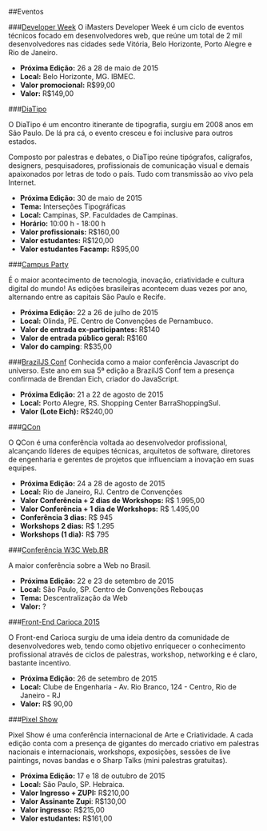 ##Eventos

###<a href="http://developerweek.imasters.com.br/" target="_blank">Developer Week</a>
O iMasters Developer Week é um ciclo de eventos técnicos focado em desenvolvedores web, que reúne um total de 2 mil desenvolvedores nas cidades sede Vitória, Belo Horizonte, Porto Alegre e Rio de Janeiro.

* **Próxima Edição:** 26 a 28 de maio de 2015
* **Local:** Belo Horizonte, MG. IBMEC.
* **Valor promocional:** R$99,00
* **Valor:** R$149,00

###<a href="http://www.diatipo.com.br" target="_blank">DiaTipo</a>

O DiaTipo é um encontro itinerante de tipografia, surgiu
em 2008 anos em São Paulo. De lá pra cá, o evento cresceu e foi inclusive para outros estados.

Composto por palestras e debates, o DiaTipo reúne
tipógrafos, calígrafos, designers, pesquisadores, profissionais de comunicação visual e demais apaixonados por letras de todo o país. Tudo com transmissão ao vivo pela Internet.

* **Próxima Edição:** 30 de maio de 2015
* **Tema:** Interseções Tipográficas
* **Local:** Campinas, SP. Faculdades de Campinas.
* **Horário:** 10:00 h - 18:00 h
* **Valor profissionais:** R$160,00
* **Valor estudantes:** R$120,00
* **Valor estudantes Facamp:** R$95,00

###<a href="http://campus-party.com.br" target="_blank">Campus Party</a>

É o maior acontecimento de tecnologia, inovação, criatividade e cultura digital do mundo! As edições brasileiras acontecem duas vezes por ano, alternando entre as capitais São Paulo e Recife.

* **Próxima Edição:** 22 a 26 de julho de 2015
* **Local:** Olinda, PE. Centro de Convenções de Pernambuco.
* **Valor de entrada ex-participantes:** R$140
* **Valor de entrada público geral:** R$160
* **Valor do camping**: R$35,00

###<a href="http://braziljs.com.br/" target="_blank">BrazilJS Conf</a>
Conhecida como a maior conferência Javascript do universo. Este ano em sua 5ª edição a BrazilJS Conf tem a presença confirmada de Brendan Eich, criador do JavaScript.

* **Próxima Edição:** 21 a 22 de agosto de 2015
* **Local:** Porto Alegre, RS. Shopping Center BarraShoppingSul.
* **Valor (Lote Eich):** R$240,00

###<a href="http://www.qconferences.com" target="_blank">QCon</a>

O QCon é uma conferência voltada ao desenvolvedor profissional, alcançando líderes de equipes técnicas, arquitetos de software, diretores de engenharia e gerentes de projetos que influenciam a inovação em suas equipes.

* **Próxima Edição:** 24 a 28 de agosto de 2015
* **Local:** Rio de Janeiro, RJ. Centro de Convenções
* **Valor Conferência + 2 dias de Workshops:** R$ 1.995,00
* **Valor Conferência + 1 dia de Workshops:** R$ 1.495,00
* **Conferência 3 dias:** R$ 945
* **Workshops 2 dias:** R$ 1.295
* **Workshops (1 dia):** R$ 795

###<a href="http://conferenciaweb.w3c.br" target="_blank">Conferência W3C Web.BR</a>

A maior conferência sobre a Web no Brasil.

* **Próxima Edição:** 22 e 23 de setembro de 2015
* **Local:** São Paulo, SP. Centro de Convenções Rebouças
* **Tema:** Descentralização da Web
* **Valor:** ?

###<a href="http://frontendcarioca.com.br/" target="_blank">Front-End Carioca 2015</a>

O Front-end Carioca surgiu de uma ideia dentro da comunidade de desenvolvedores web, tendo como objetivo enriquecer o conhecimento profissional através de ciclos de palestras, workshop, networking e é claro, bastante incentivo.

* **Próxima Edição:** 26 de setembro de 2015
* **Local:** Clube de Engenharia - Av. Rio Branco, 124 - Centro, Rio de Janeiro - RJ
* **Valor:** R$ 90,00

###<a href="http://pixelshow.com.br" target="_blank">Pixel Show</a>

Pixel Show é uma conferência internacional de Arte e Criatividade. A cada edição conta com a presença de gigantes do mercado criativo em palestras nacionais e internacionais, workshops, exposições, sessões de live paintings, novas bandas e o Sharp Talks (mini palestras gratuitas).

* **Próxima Edição:** 17 e 18 de outubro de 2015
* **Local:** São Paulo, SP. Hebraica.
* **Valor Ingresso + ZUPI:** R$210,00
* **Valor Assinante Zupi**: R$130,00
* **Valor ingresso:** R$215,00
* **Valor estudantes:** R$161,00
